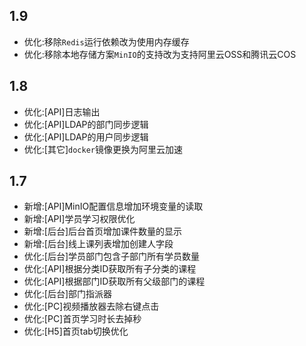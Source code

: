## 1.9 

- 优化:移除`Redis`运行依赖改为使用内存缓存
- 优化:移除本地存储方案`MinIO`的支持改为支持阿里云OSS和腾讯云COS

## 1.8

- 优化:[API]日志输出
- 优化:[API]LDAP的部门同步逻辑
- 优化:[API]LDAP的用户同步逻辑
- 优化:[其它]`docker`镜像更换为阿里云加速

## 1.7

- 新增:[API]MinIO配置信息增加环境变量的读取
- 新增:[API]学员学习权限优化
- 新增:[后台]后台首页增加课件数量的显示
- 新增:[后台]线上课列表增加创建人字段
- 优化:[后台]学员部门包含子部门所有学员数量
- 优化:[API]根据分类ID获取所有子分类的课程
- 优化:[API]根据部门ID获取所有父级部门的课程
- 优化:[后台]部门指派器
- 优化:[PC]视频播放器去除右键点击
- 优化:[PC]首页学习时长去掉秒
- 优化:[H5]首页tab切换优化